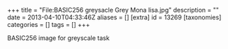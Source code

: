 +++
title = "File:BASIC256 greysacle Grey Mona lisa.jpg"
description = ""
date = 2013-04-10T04:33:46Z
aliases = []
[extra]
id = 13269
[taxonomies]
categories = []
tags = []
+++

BASIC256 image for greyscale task
